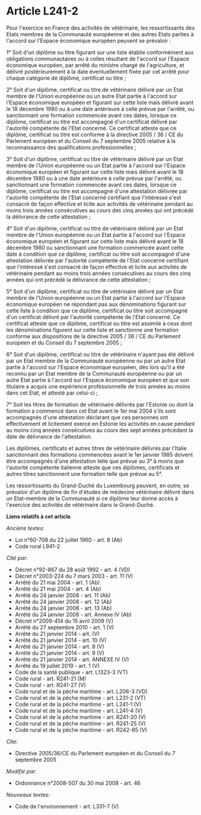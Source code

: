# Article L241-2

Pour l'exercice en France des activités de vétérinaire, les ressortissants des Etats membres de la Communauté européenne et
des autres Etats parties à l'accord sur l'Espace économique européen peuvent se prévaloir : 

1° Soit d'un diplôme ou titre figurant sur une liste établie conformément aux obligations communautaires ou à celles
résultant de l'accord sur l'Espace économique européen, par arrêté du ministre chargé de l'agriculture, et délivré
postérieurement à la date éventuellement fixée par cet arrêté pour chaque catégorie de diplôme, certificat ou titre ; 

2° Soit d'un diplôme, certificat ou titre de vétérinaire délivré par un Etat membre de l'Union européenne ou un autre Etat
partie à l'accord sur l'Espace économique européen et figurant sur cette liste mais délivré avant le 18 décembre 1980 ou à
une date antérieure à celle prévue par l'arrêté, ou sanctionnant une formation commencée avant ces dates, lorsque ce diplôme,
certificat ou titre est accompagné d'un certificat délivré par l'autorité compétente de l'Etat concerné. Ce certificat
atteste que ce diplôme, certificat ou titre est conforme à la directive 2005 / 36 / CE du Parlement européen et du Conseil du
7 septembre 2005 relative à la reconnaissance des qualifications professionnelles ; 

3° Soit d'un diplôme, certificat ou titre de vétérinaire délivré par un Etat membre de l'Union européenne ou un Etat partie à
l'accord sur l'Espace économique européen et figurant sur cette liste mais délivré avant le 18 décembre 1980 ou à une date
antérieure à celle prévue par l'arrêté, ou sanctionnant une formation commencée avant ces dates, lorsque ce diplôme,
certificat ou titre est accompagné d'une attestation délivrée par l'autorité compétente de l'Etat concerné certifiant que
l'intéressé s'est consacré de façon effective et licite aux activités de vétérinaire pendant au moins trois années
consécutives au cours des cinq années qui ont précédé la délivrance de cette attestation ; 

4° Soit d'un diplôme, certificat ou titre de vétérinaire délivré par un Etat membre de l'Union européenne ou un Etat partie à
l'accord sur l'Espace économique européen et figurant sur cette liste mais délivré avant le 18 décembre 1980 ou sanctionnant
une formation commencée avant cette date à condition que ce diplôme, certificat ou titre soit accompagné d'une attestation
délivrée par l'autorité compétente de l'Etat concerné certifiant que l'intéressé s'est consacré de façon effective et licite
aux activités de vétérinaire pendant au moins trois années consécutives au cours des cinq années qui ont précédé la
délivrance de cette attestation ; 

5° Soit d'un diplôme, certificat ou titre de vétérinaire délivré par un Etat membre de l'Union européenne ou un Etat partie à
l'accord sur l'Espace économique européen ne répondant pas aux dénominations figurant sur cette liste à condition que ce
diplôme, certificat ou titre soit accompagné d'un certificat délivré par l'autorité compétente de l'Etat concerné. Ce
certificat atteste que ce diplôme, certificat ou titre est assimilé à ceux dont les dénominations figurent sur cette liste et
sanctionne une formation conforme aux dispositions de la directive 2005 / 36 / CE du Parlement européen et du Conseil du 7
septembre 2005 ; 

6° Soit d'un diplôme, certificat ou titre de vétérinaire n'ayant pas été délivré par un Etat membre de la Communauté
européenne ou par un autre Etat partie à l'accord sur l'Espace économique européen, dès lors qu'il a été reconnu par un Etat
membre de la Communauté européenne ou par un autre Etat partie à l'accord sur l'Espace économique européen et que son
titulaire a acquis une expérience professionnelle de trois années au moins dans cet Etat, et attesté par celui-ci ; 

7° Soit les titres de formation de vétérinaire délivrés par l'Estonie ou dont la formation a commencé dans cet Etat avant le
1er mai 2004 s'ils sont accompagnés d'une attestation déclarant que ces personnes ont effectivement et licitement exercé en
Estonie les activités en cause pendant au moins cinq années consécutives au cours des sept années précédant la date de
délivrance de l'attestation. 

Les diplômes, certificats et autres titres de vétérinaire délivrés par l'Italie sanctionnant des formations commencées avant
le 1er janvier 1985 doivent être accompagnés d'une attestation telle que prévue au 3° à moins que l'autorité compétente
italienne atteste que ces diplômes, certificats et autres titres sanctionnent une formation telle que prévue au 5°. 

Les ressortissants du Grand-Duché du Luxembourg peuvent, en outre, se prévaloir d'un diplôme de fin d'études de médecine
vétérinaire délivré dans un Etat-membre de la Communauté si ce diplôme leur donne accès à l'exercice des activités de
vétérinaire dans le Grand-Duché.

**Liens relatifs à cet article**

_Anciens textes_:

  - Loi n°60-708 du 22 juillet 1960 - art. 8 (Ab)
  - Code rural L941-2

_Cité par_:

  - Décret n°92-867 du 28 août 1992 - art. 4 (VD)
  - Décret n°2003-224 du 7 mars 2003 - art. 11 (V)
  - Arrêté du 21 mai 2004 - art. 1 (Ab)
  - Arrêté du 21 mai 2004 - art. 4 (Ab)
  - Arrêté du 24 janvier 2008 - art. 11 (Ab)
  - Arrêté du 24 janvier 2008 - art. 12 (Ab)
  - Arrêté du 24 janvier 2008 - art. 13 (Ab)
  - Arrêté du 24 janvier 2008 - art. Annexe IV (Ab)
  - Décret n°2009-414 du 15 avril 2009 (V)
  - Arrêté du 27 septembre 2010 - art. 1 (V)
  - Arrêté du 21 janvier 2014 - art. (V)
  - Arrêté du 21 janvier 2014 - art. 10 (V)
  - Arrêté du 21 janvier 2014 - art. 8 (V)
  - Arrêté du 21 janvier 2014 - art. 9 (V)
  - Arrêté du 21 janvier 2014 - art. ANNEXE IV (V)
  - Arrêté du 19 juillet 2019 - art. 1 (V)
  - Code de la santé publique - art. L1323-3 (VT)
  - Code rural - art. R241-21 (M)
  - Code rural - art. R241-27 (V)
  - Code rural et de la pêche maritime - art. L206-3 (VD)
  - Code rural et de la pêche maritime - art. L231-2 (VT)
  - Code rural et de la pêche maritime - art. L241-1 (V)
  - Code rural et de la pêche maritime - art. L241-4 (V)
  - Code rural et de la pêche maritime - art. R241-20 (V)
  - Code rural et de la pêche maritime - art. R241-25 (V)
  - Code rural et de la pêche maritime - art. R242-85 (V)

_Cite_:

  - Directive 2005/36/CE du Parlement européen et du Conseil du 7 septembre 2005

_Modifié par_:

  - Ordonnance n°2008-507 du 30 mai 2008 - art. 46

_Nouveaux textes_:

  - Code de l'environnement - art. L331-7 (V)
